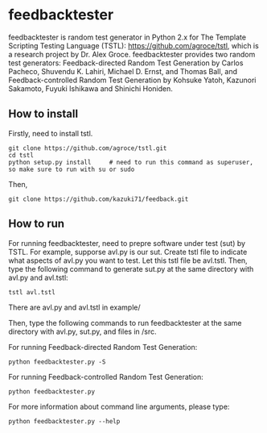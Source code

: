 # feedbacktester

feedbacktester is random test generator in Python 2.x for The Template Scripting Testing Language (TSTL): https://github.com/agroce/tstl, which is a research project by Dr. Alex Groce. feedbacktester provides two random test generators: Feedback-directed Random Test Generation by Carlos Pacheco, Shuvendu K. Lahiri, Michael D. Ernst, and Thomas Ball, and Feedback-controlled Random Test Generation by Kohsuke Yatoh, Kazunori Sakamoto, Fuyuki Ishikawa and Shinichi Honiden.

## How to install

Firstly, need to install tstl.
```
git clone https://github.com/agroce/tstl.git
cd tstl
python setup.py install		# need to run this command as superuser, so make sure to run with su or sudo
```

Then,
```
git clone https://github.com/kazuki71/feedback.git
```

## How to run

For running feedbacktester, need to prepre software under test (sut) by TSTL. For example, supporse avl.py is our sut. Create tstl file to indicate what aspects of avl.py you want to test. Let this tstl file be avl.tstl. Then, type the following command to generate sut.py at the same directory with avl.py and avl.tstl:
```
tstl avl.tstl
```
There are avl.py and avl.tstl in example/

Then, type the following commands to run feedbacktester at the same directory with avl.py, sut.py, and files in /src.

For running Feedback-directed Random Test Generation:
```
python feedbacktester.py -S
```

For running Feedback-controlled Random Test Generation:
```
python feedbacktester.py
```

For more information about command line arguments, please type:
```
python feedbacktester.py --help
```
